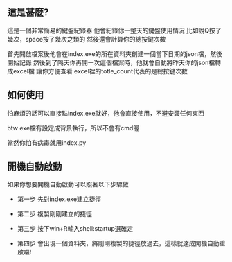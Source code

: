 ## 這是甚麼?

這是一個非常簡易的鍵盤紀錄器
他會紀錄你一整天的鍵盤使用情況
比如說Q按了幾次，space按了幾次之類的
然後還會計算你的總按鍵次數

首先開啟檔案後他會在index.exe的所在資料夾創建一個當下日期的json檔，然後開始記錄
然後到了隔天你再開一次這個檔案時，他就會自動將昨天你的json檔轉成excel檔
讓你方便查看
excel裡的totle_count代表的是總按鍵次數


## 如何使用

怕麻煩的話可以直接點index.exe就好，他會直接使用，不避安裝任何東西

btw exe檔有設定成背景執行，所以不會有cmd喔

當然你怕有病毒就用index.py

## 開機自動啟動

如果你想要開機自動啟動可以照著以下步驟做

* 第一步
先對index.exe建立捷徑

* 第二步
複製剛剛建立的捷徑

* 第三步
按下win+R輸入shell:startup選確定

* 第四步
會出現一個資料夾，將剛剛複製的捷徑放過去，這樣就達成開機自動重啟囉!